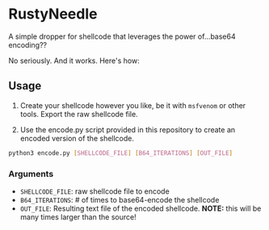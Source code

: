# RustyNeedle

A simple dropper for shellcode that leverages the power of...base64 encoding??

No seriously. And it works. Here's how:

## Usage

1. Create your shellcode however you like, be it with `msfvenom` or other tools. Export the raw shellcode file.

2. Use the encode.py script provided in this repository to create an encoded version of the shellcode. 

```bash
python3 encode.py [SHELLCODE_FILE] [B64_ITERATIONS] [OUT_FILE]
```

### Arguments

* `SHELLCODE_FILE`: raw shellcode file to encode
* `B64_ITERATIONS`: # of times to base64-encode the shellcode
* `OUT_FILE`: Resulting text file of the encoded shellcode. **NOTE:** this will be many times larger than the source!

